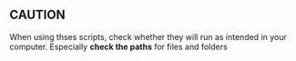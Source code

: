 ## CAUTION

When using thses scripts, check whether they will run as intended in your computer.
Especially **check the paths** for files and folders